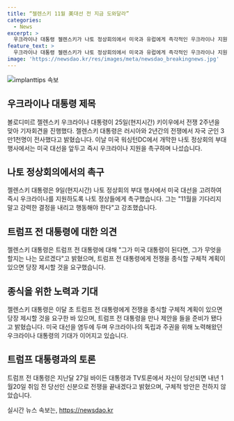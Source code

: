 ```yaml
---
title: “젤렌스키 11월 美대선 전 지금 도와달라”
categories:
  - News
excerpt: >
  우크라이나 대통령 젤렌스키가 나토 정상회의에서 미국과 유럽에게 즉각적인 우크라이나 지원을 촉구했다. 트럼프 행정부에 종식 계획을 요구했고, 트럼프의 재선에 대한 관심을 토픽으로 제기했다. 트럼프는 자신의 당선 시 전쟁 종식을 약속했지만 구체적 방안은 제시하지 않았다. 젤렌스키는 미래에 대한 불안을 표현하며 즉각적인 행동을 촉구했다. (총 149자)
feature_text: >
  우크라이나 대통령 젤렌스키가 나토 정상회의에서 미국과 유럽에게 즉각적인 우크라이나 지원을 촉구했다. 트럼프 행정부에 종식 계획을 요구했고, 트럼프의 재선에 대한 관심을 토픽으로 제기했다. 트럼프는 자신의 당선 시 전쟁 종식을 약속했지만 구체적 방안은 제시하지 않았다. 젤렌스키는 미래에 대한 불안을 표현하며 즉각적인 행동을 촉구했다. (총 149자)
image: 'https://newsdao.kr/res/images/meta/newsdao_breakingnews.jpg'
---
```


<p><img src="https://newsdao.kr/res/images/meta/newsdao_breakingnews.jpg" alt="implanttips 속보" /></p>

<h2 data-ke-size="size26">우크라이나 대통령 제목</h2>

<p data-ke-size="size16">볼로디미르 젤렌스키 우크라이나 대통령이 25일(현지시간) 키이우에서 전쟁 2주년을 맞아 기자회견을 진행했다. 젤렌스키 대통령은 러시아와 2년간의 전쟁에서 자국 군인 3만1천명이 전사했다고 밝혔습니다. 이날 미국 워싱턴DC에서 개막한 나토 정상회의 부대 행사에서는 미국 대선을 앞두고 즉시 우크라이나 지원을 촉구하며 나섰습니다.</p>

<h2 data-ke-size="size26">나토 정상회의에서의 촉구</h2>

<p data-ke-size="size16">젤렌스키 대통령은 9일(현지시간) 나토 정상회의 부대 행사에서 미국 대선을 고려하여 즉시 우크라이나를 지원하도록 나토 정상들에게 촉구했습니다. 그는 "11월을 기다리지 말고 강력한 결정을 내리고 행동해야 한다"고 강조했습니다.</p>

<h2 data-ke-size="size26">트럼프 전 대통령에 대한 의견</h2>

<p data-ke-size="size16">젤렌스키 대통령은 트럼프 전 대통령에 대해 "그가 미국 대통령이 된다면, 그가 무엇을 할지는 나는 모르겠다"고 밝혔으며, 트럼프 전 대통령에게 전쟁을 종식할 구체적 계획이 있으면 당장 제시할 것을 요구했습니다.</p>

<h2 data-ke-size="size26">종식을 위한 노력과 기대</h2>

<p data-ke-size="size16">젤렌스키 대통령은 이달 초 트럼프 전 대통령에게 전쟁을 종식할 구체적 계획이 있으면 당장 제시할 것을 요구한 바 있으며, 트럼프 전 대통령을 만나 제안을 들을 준비가 됐다고 밝혔습니다. 미국 대선을 염두에 두며 우크라이나의 독립과 주권을 위해 노력해왔던 우크라이나 대통령의 기대가 이어지고 있습니다.</p>

<h2 data-ke-size="size26">트럼프 대통령과의 토론</h2>

<p data-ke-size="size16">트럼프 전 대통령은 지난달 27일 바이든 대통령과 TV토론에서 자신이 당선되면 내년 1월20일 취임 전 당선인 신분으로 전쟁을 끝내겠다고 밝혔으며, 구체적 방안은 전하지 않았습니다.</p>
실시간 뉴스 속보는, <a href="https://newsdao.kr" rel="dofollow">https://newsdao.kr</a>



